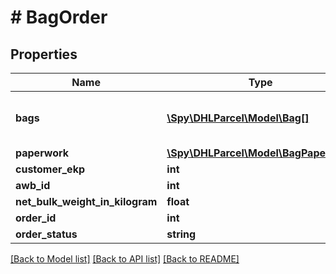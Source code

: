 # # BagOrder

## Properties

Name | Type | Description | Notes
------------ | ------------- | ------------- | -------------
**bags** | [**\Spy\DHLParcel\Model\Bag[]**](Bag.md) | The bags associated with this order. | [optional]
**paperwork** | [**\Spy\DHLParcel\Model\BagPaperwork**](BagPaperwork.md) |  |
**customer_ekp** | **int** |  | [optional]
**awb_id** | **int** |  | [optional]
**net_bulk_weight_in_kilogram** | **float** |  | [optional]
**order_id** | **int** |  | [optional]
**order_status** | **string** |  | [optional]

[[Back to Model list]](../../README.md#models) [[Back to API list]](../../README.md#endpoints) [[Back to README]](../../README.md)

